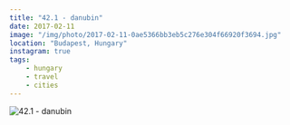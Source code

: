 ```yaml
---
title: "42.1 - danubin"
date: 2017-02-11
image: "/img/photo/2017-02-11-0ae5366bb3eb5c276e304f66920f3694.jpg"
location: "Budapest, Hungary"
instagram: true
tags:
    - hungary
    - travel
    - cities
---
```


![42.1 - danubin](/img/photo/2017-02-11-0ae5366bb3eb5c276e304f66920f3694.jpg)

